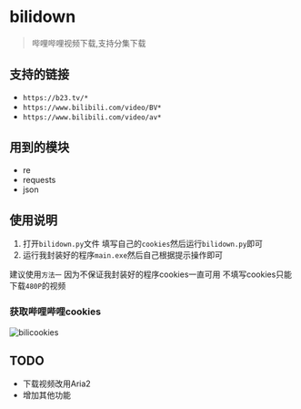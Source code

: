 # bilidown
>哔哩哔哩视频下载,支持分集下载

## 支持的链接
- `https://b23.tv/*`
- `https://www.bilibili.com/video/BV*`
- `https://www.bilibili.com/video/av*`

## 用到的模块
- re
- requests
- json

## 使用说明
1. 打开`bilidown.py`文件 填写自己的`cookies`然后运行`bilidown.py`即可
2. 运行我封装好的程序`main.exe`然后自己根据提示操作即可 

建议使用`方法一` 因为不保证我封装好的程序cookies一直可用 不填写cookies只能下载`480P`的视频

### 获取哔哩哔哩cookies
![bilicookies](https://user-images.githubusercontent.com/31686695/99899303-326af200-2ce3-11eb-8df3-1be7389203b0.png)

## TODO
- 下载视频改用Aria2
- 增加其他功能
